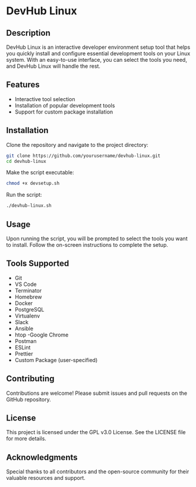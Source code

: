 # DevHub Linux

## Description
DevHub Linux is an interactive developer environment setup tool that helps you quickly install and configure essential development tools on your Linux system. With an easy-to-use interface, you can select the tools you need, and DevHub Linux will handle the rest.

## Features
- Interactive tool selection
- Installation of popular development tools
- Support for custom package installation

## Installation
Clone the repository and navigate to the project directory:
```bash
git clone https://github.com/yourusername/devhub-linux.git
cd devhub-linux
```
Make the script executable:
```bash
chmod +x devsetup.sh
```
Run the script:
```bash
./devhub-linux.sh
```
## Usage
Upon running the script, you will be prompted to select the tools you want to install. Follow the on-screen instructions to complete the setup.

## Tools Supported
- Git
- VS Code
- Terminator
- Homebrew
- Docker
- PostgreSQL
- Virtualenv
- Slack
- Ansible
- htop
-Google Chrome
- Postman
- ESLint
- Prettier
- Custom Package (user-specified)

## Contributing
Contributions are welcome! Please submit issues and pull requests on the GitHub repository.

## License
This project is licensed under the GPL v3.0 License. See the LICENSE file for more details.

## Acknowledgments
Special thanks to all contributors and the open-source community for their valuable resources and support.
